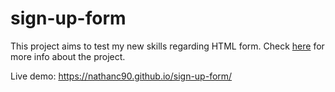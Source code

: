 # sign-up-form

This project aims to test my new skills regarding HTML form. Check [here](https://www.theodinproject.com/lessons/node-path-intermediate-html-and-css-sign-up-form#project-solution) for more info about the project.

Live demo: https://nathanc90.github.io/sign-up-form/
